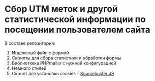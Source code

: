 # Сбор UTM меток и другой статистической информации по посещении пользователем сайта

В составе репозитория:
1. Индексный файл с формой
2. Скрипты для сбора статистики и обработки формы
3. Библиоткека PHPmailer с нужной конфигурацией
4. Немного стилей
5. Скрипт для установки cookies - [Sourcebuster JS](https://www.it-agency.ru/academy/tools/sourcebuster/ "Sourcebuster JS")